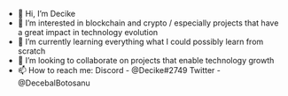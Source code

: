 - 👋 Hi, I’m Decike
- 👀 I’m interested in blockchain and crypto / especially projects that have a great impact in technology evolution
- 🌱 I’m currently learning everything what I could possibly learn from scratch
- 💞️ I’m looking to collaborate on projects that enable technology growth
- 📫 How to reach me: Discord - @Decike#2749
                      Twitter - @DecebalBotosanu

<!---
Decike8/Decike8 is a ✨ special ✨ repository because its `README.md` (this file) appears on your GitHub profile.
You can click the Preview link to take a look at your changes.
--->
